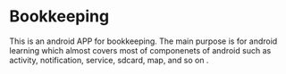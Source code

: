 # Bookkeeping
This is an android APP for bookkeeping. The main purpose is for android learning which almost covers most of componenets of android such as activity, notification, service, sdcard, map, and so on .